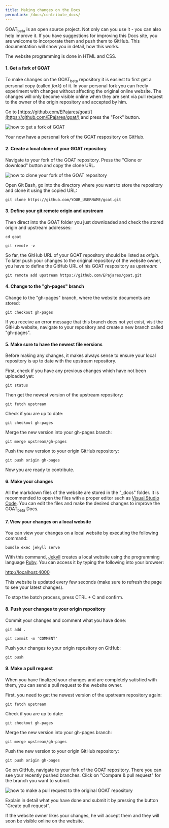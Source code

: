 ```yaml
---
title: Making changes on the Docs
permalink: /docs/contribute_docs/
---
```


GOAT<sub>beta</sub> is an open source project. Not only can you use it - you can also help improve it. If you have suggestions for improving this Docs site, you are welcome to incorporate them and push them to GitHub. This documentation will show you in detail, how this works. 

The website programming is done in HTML and CSS.

#### 1. Get a fork of GOAT

To make changes on the GOAT<sub>beta</sub> repository it is easiest to first get a personal copy (called <i>fork</i>) of it. In your personal fork you can freely experiment with changes without affecting the original online website. The changes will only become visible online when they are sent via pull request to the owner of the origin repository and accepted by him. 

Go to [https://github.com/EPajares/goat/](https://github.com/EPajares/goat/) and press the "Fork" button. 

<img class="img-responsive" src="../../img/git_fork.png" alt="how to get a fork of GOAT" title="Get a fork of GOAT"/>

Your now have a personal fork of the GOAT respository on GitHub. 

#### 2. Create a local clone of your GOAT repository

Navigate to your fork of the GOAT repository. Press the "Clone or download" button and copy the clone URL.

<img class="img-responsive" src="../../img/git_clone_personal_repository.png" alt="how to clone your fork of the GOAT repository" title="Get a clone of your GOAT repository"/>

Open Git Bash, go into the directory where you want to store the repository and clone it using the copied URL:

`git clone https://github.com/YOUR_USERNAME/goat.git`

#### 3. Define your git remote origin and upstream

Then direct into the GOAT folder you just downloaded and check the stored origin and upstream addresses:

`cd goat`

`git remote -v`

So far, the GitHub URL of your GOAT repository should be listed as <i> origin</i>. To later push your changes to the original repository of the website owner, you have to define the GitHub URL of his GOAT respository as <i> upstream</i>: 

`git remote add upstream https://github.com/EPajares/goat.git`

#### 4. Change to the "gh-pages" branch

Change to the "gh-pages" branch, where the website documents are stored:

`git checkout gh-pages`

If you receive an error message that this branch does not yet exist, visit the GitHub website, navigate to your repository and create a new branch called "gh-pages".

#### 5. Make sure to have the newest file versions

Before making any changes, it makes always sense to ensure your local repository is up to date with the upstream repository.

First, check if you have any previous changes which have not been uploaded yet:

`git status`

Then get the newest version of the upstream repository:

`git fetch upstream`

Check if you are up to date:

`git checkout gh-pages`

Merge the new version into your gh-pages branch:

`git merge upstream/gh-pages`

Push the new version to your origin GitHub repository:

`git push origin gh-pages`

Now you are ready to contribute.

#### 6. Make your changes

All the markdown files of the website are stored in the "_docs" folder. It is recommended to open the files with a proper editor such as [Visual Studio Code](https://code.visualstudio.com/). You can edit the files and make the desired changes to improve the GOAT<sub>beta</sub> Docs. 

#### 7. View your changes on a local website

You can view your changes on a local website by executing the following command:

`bundle exec jekyll serve`

With this command, [Jekyll](https://jekyllrb.com/) creates a local website using the programming language [Ruby](https://www.ruby-lang.org/en/). You can access it by typing the following into your browser: 

[http://localhost:4000](http://localhost:4000)

This website is updated every few seconds (make sure to refresh the page to see your latest changes).

To stop the batch process, press CTRL + C and confirm. 

#### 8. Push your changes to your origin repository

Commit your changes and comment what you have done:

`git add .`

`git commit -m 'COMMENT'`

Push your changes to your origin repository on GitHub:

`git push`

#### 9. Make a pull request

When you have finalized your changes and are completely satisfied with them, you can send a pull request to the website owner.

First, you need to get the newest version of the upstream repository again:

`git fetch upstream`

Check if you are up to date:

`git checkout gh-pages`

Merge the new version into your gh-pages branch:

`git merge upstream/gh-pages`

Push the new version to your origin GitHub repository:

`git push origin gh-pages`

Go on GitHub, navigate to your fork of the GOAT repository. There you can see your recently pushed branches. Click on "Compare & pull request" for the branch you want to submit.

<img class="img-responsive" src="../../img/git_pull_request.png" alt="how to make a pull request to the original GOAT repository" title="Make a pull request"/>

Explain in detail what you have done and submit it by pressing the button "Create pull request".

If the website owner likes your changes, he will accept them and they will soon be visible online on the website.

